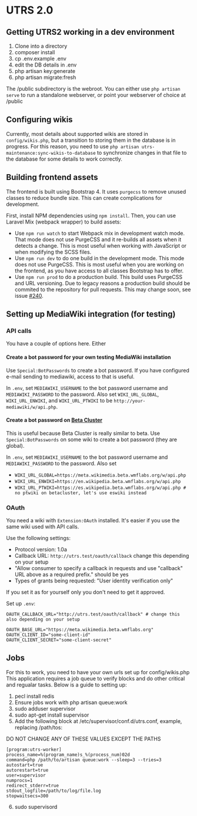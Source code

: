 # UTRS 2.0

## Getting UTRS2 working in a dev environment

1. Clone into a directory
2. composer install
3. cp .env.example .env
4. edit the DB details in .env
5. php artisan key:generate
6. php artisan migrate:fresh

The /public subdirectory is the webroot. You can either use `php artisan serve` to run a standalone webserver, or point your webserver of choice at /public

## Configuring wikis
Currently, most details about supported wikis are stored in `config/wikis.php`, but a transition to storing them in the database is in progress.
For this reason, you need to use `php artisan utrs-maintenance:sync-wikis-to-database` to synchronize changes in that file to the database for some details
to work correctly.

## Building frontend assets

The frontend is built using Bootstrap 4. It uses `purgecss` to remove unused classes to reduce bundle size. This can create complications for development.

First, install NPM dependencies using `npm install`. Then, you can use Laravel Mix (webpack wrapper) to build assets:

* Use `npm run watch` to start Webpack mix in development watch mode. That mode does not use PurgeCSS and it re-builds
  all assets when it detects a change. This is most useful when working with JavaScript or when modifying the SCSS files.
* Use `npm run dev` to do one build in the development mode. This mode does not use PurgeCSS. This is most useful when
  you are working on the frontend, as you have access to all classes Bootstrap has to offer.
* Use `npm run prod` to do a production build. This build uses PurgeCSS and URL versioning. Due to legacy reasons a
  production build should be commited to the repository for pull requests. This may change soon, see issue
  [#240](https://github.com/UTRS2/utrs/issues/240).

## Setting up MediaWiki integration (for testing)

### API calls

You have a couple of options here. Either

#### Create a bot password for your own testing MediaWiki installation
Use `Special:BotPasswords` to create a bot password. If you have configured e-mail sending to mediawiki, access to that is useful.

In `.env`, set `MEDIAWIKI_USERNAME` to the bot password username and `MEDIAWIKI_PASSWORD` to the password.
Also set `WIKI_URL_GLOBAL`, `WIKI_URL_ENWIKI`, and `WIKI_URL_PTWIKI` to be `http://your-mediawiki/w/api.php`. 

#### Create a bot password on [Beta Cluster](https://beta.wmflabs.org)
This is useful because Beta Cluster is really similar to beta. Use `Special:BotPasswords` on some wiki to create a bot password (they are global).

In `.env`, set `MEDIAWIKI_USERNAME` to the bot password username and `MEDIAWIKI_PASSWORD` to the password.
Also set
* `WIKI_URL_GLOBAL=https://meta.wikimedia.beta.wmflabs.org/w/api.php`
* `WIKI_URL_ENWIKI=https://en.wikipedia.beta.wmflabs.org/w/api.php`
* `WIKI_URL_PTWIKI=https://es.wikipedia.beta.wmflabs.org/w/api.php # no ptwiki on betacluster, let's use eswiki instead`

### OAuth
You need a wiki with `Extension:OAuth` installed. It's easier if you use the same wiki used with API calls.

Use the following settings:
* Protocol version: 1.0a
* Callback URL: `http://utrs.test/oauth/callback` change this depending on your setup
* "Allow consumer to specify a callback in requests and use "callback" URL above as a required prefix." should be yes
* Types of grants being requested: "User identity verification only"

If you set it as for yourself only you don't need to get it approved.

Set up `.env`:

```dotenv
OAUTH_CALLBACK_URL="http://utrs.test/oauth/callback" # change this also depending on your setup

OAUTH_BASE_URL="https://meta.wikimedia.beta.wmflabs.org"
OAUTH_CLIENT_ID="some-client-id"
OAUTH_CLIENT_SECRET="some-client-secret"
```

## Jobs
For this to work, you need to have your own urls set up for config/wikis.php<br/>
This application requires a job queue to verify blocks and do other critical and regualar tasks. Below is a guide to setting up:

1. pecl install redis
2. Ensure jobs work with php artisan queue:work
3. sudo adduser supervisor
4. sudo apt-get install supervisor
5. Add the following block at /etc/supervisor/conf.d/utrs.conf, example, replacing /path/tos:

DO NOT CHANGE ANY OF THESE VALUES EXCEPT THE PATHS

```
[program:utrs-worker]
process_name=%(program_name)s_%(process_num)02d
command=php /path/to/artisan queue:work --sleep=3 --tries=3
autostart=true
autorestart=true
user=supervisor
numprocs=1
redirect_stderr=true
stdout_logfile=/path/to/log/file.log
stopwaitsecs=300
```

6. sudo supervisord

